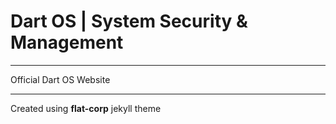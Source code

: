 # Dart OS | System Security & Management
---

Official Dart OS Website

---

Created using **flat-corp** jekyll theme